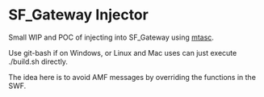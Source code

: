 # SF_Gateway Injector

Small WIP and POC of injecting into SF_Gateway using [mtasc](https://github.com/markhughes/mtasc).

Use git-bash if on Windows, or Linux and Mac uses can just execute ./build.sh directly.

The idea here is to avoid AMF messages by overriding the functions in the SWF.
